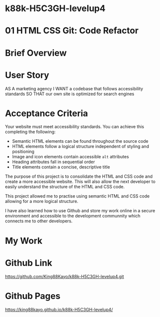 # k88k-H5C3GH-levelup4
# 01 HTML CSS Git: Code Refactor

# Brief Overview

# User Story


AS A marketing agency
I WANT a codebase that follows accessibility standards
SO THAT our own site is optimized for search engines


# Acceptance Criteria

Your website must meet accessibility standards. You can achieve this completing the following:

* Semantic HTML elements can be found throughout the source code
* HTML elements follow a logical structure independent of styling and positioning
* Image and icon elements contain accessible `alt` attributes
* Heading attributes fall in sequential order
* Title elements contain a concise, descriptive title


The purpose of this project is to consolidate the HTML and CSS code and create a more accessible website. This will also allow the next developer to easily understand the structure of the HTML and CSS code.

This project allowed me to practise using semantic HTML and CSS code allowing for a more logical structure. 

I have also learned how to use Github and store my work online in a secure environment and accessible to the development communnity which connects me to other developers.

# My Work

# Github Link
https://github.com/King88Kayo/k88k-H5C3GH-levelup4.git

# Github Pages
https://king88kayo.github.io/k88k-H5C3GH-levelup4/